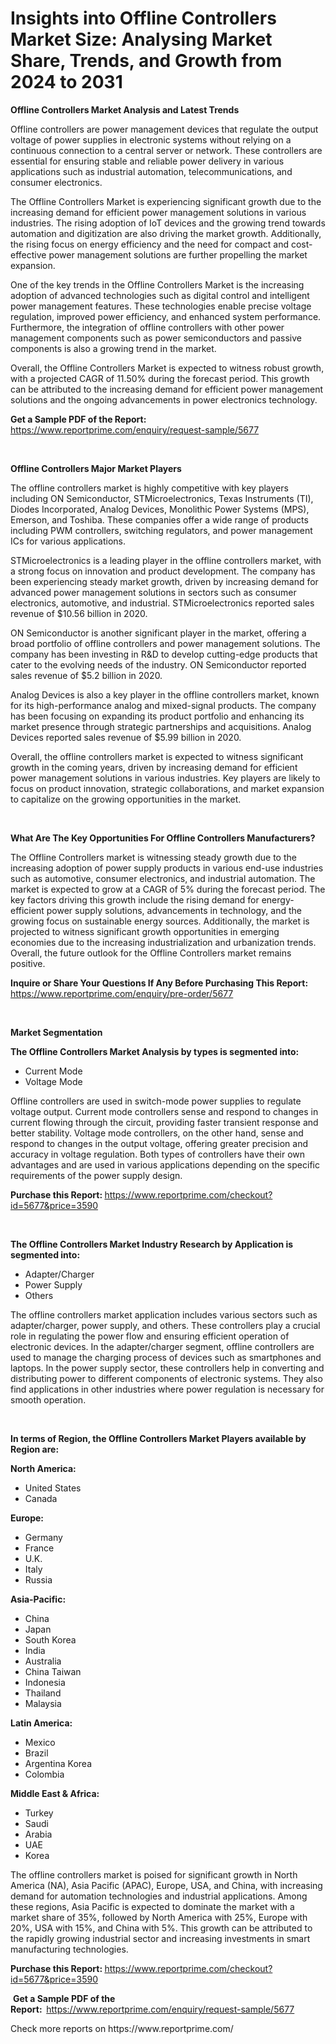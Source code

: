 <p><h1>Insights into Offline Controllers Market Size: Analysing Market Share, Trends, and Growth from 2024 to 2031</h1></p><p><strong>Offline Controllers Market Analysis and Latest Trends</strong></p>
<p><p>Offline controllers are power management devices that regulate the output voltage of power supplies in electronic systems without relying on a continuous connection to a central server or network. These controllers are essential for ensuring stable and reliable power delivery in various applications such as industrial automation, telecommunications, and consumer electronics.</p><p>The Offline Controllers Market is experiencing significant growth due to the increasing demand for efficient power management solutions in various industries. The rising adoption of IoT devices and the growing trend towards automation and digitization are also driving the market growth. Additionally, the rising focus on energy efficiency and the need for compact and cost-effective power management solutions are further propelling the market expansion.</p><p>One of the key trends in the Offline Controllers Market is the increasing adoption of advanced technologies such as digital control and intelligent power management features. These technologies enable precise voltage regulation, improved power efficiency, and enhanced system performance. Furthermore, the integration of offline controllers with other power management components such as power semiconductors and passive components is also a growing trend in the market.</p><p>Overall, the Offline Controllers Market is expected to witness robust growth, with a projected CAGR of 11.50% during the forecast period. This growth can be attributed to the increasing demand for efficient power management solutions and the ongoing advancements in power electronics technology.</p></p>
<p><strong>Get a Sample PDF of the Report:&nbsp;</strong> <a href="https://www.reportprime.com/enquiry/request-sample/5677">https://www.reportprime.com/enquiry/request-sample/5677</a></p>
<p>&nbsp;</p>
<p><strong>Offline Controllers Major Market Players</strong></p>
<p><p>The offline controllers market is highly competitive with key players including ON Semiconductor, STMicroelectronics, Texas Instruments (TI), Diodes Incorporated, Analog Devices, Monolithic Power Systems (MPS), Emerson, and Toshiba. These companies offer a wide range of products including PWM controllers, switching regulators, and power management ICs for various applications.</p><p>STMicroelectronics is a leading player in the offline controllers market, with a strong focus on innovation and product development. The company has been experiencing steady market growth, driven by increasing demand for advanced power management solutions in sectors such as consumer electronics, automotive, and industrial. STMicroelectronics reported sales revenue of $10.56 billion in 2020.</p><p>ON Semiconductor is another significant player in the market, offering a broad portfolio of offline controllers and power management solutions. The company has been investing in R&D to develop cutting-edge products that cater to the evolving needs of the industry. ON Semiconductor reported sales revenue of $5.2 billion in 2020.</p><p>Analog Devices is also a key player in the offline controllers market, known for its high-performance analog and mixed-signal products. The company has been focusing on expanding its product portfolio and enhancing its market presence through strategic partnerships and acquisitions. Analog Devices reported sales revenue of $5.99 billion in 2020.</p><p>Overall, the offline controllers market is expected to witness significant growth in the coming years, driven by increasing demand for efficient power management solutions in various industries. Key players are likely to focus on product innovation, strategic collaborations, and market expansion to capitalize on the growing opportunities in the market.</p></p>
<p>&nbsp;</p>
<p><strong>What Are The Key Opportunities For Offline Controllers Manufacturers?</strong></p>
<p><p>The Offline Controllers market is witnessing steady growth due to the increasing adoption of power supply products in various end-use industries such as automotive, consumer electronics, and industrial automation. The market is expected to grow at a CAGR of 5% during the forecast period. The key factors driving this growth include the rising demand for energy-efficient power supply solutions, advancements in technology, and the growing focus on sustainable energy sources. Additionally, the market is projected to witness significant growth opportunities in emerging economies due to the increasing industrialization and urbanization trends. Overall, the future outlook for the Offline Controllers market remains positive.</p></p>
<p><strong>Inquire or Share Your Questions If Any Before Purchasing This Report:</strong> <a href="https://www.reportprime.com/enquiry/pre-order/5677">https://www.reportprime.com/enquiry/pre-order/5677</a></p>
<p>&nbsp;</p>
<p><strong>Market Segmentation</strong></p>
<p><strong>The Offline Controllers Market Analysis by types is segmented into:</strong></p>
<p><ul><li>Current Mode</li><li>Voltage Mode</li></ul></p>
<p><p>Offline controllers are used in switch-mode power supplies to regulate voltage output. Current mode controllers sense and respond to changes in current flowing through the circuit, providing faster transient response and better stability. Voltage mode controllers, on the other hand, sense and respond to changes in the output voltage, offering greater precision and accuracy in voltage regulation. Both types of controllers have their own advantages and are used in various applications depending on the specific requirements of the power supply design.</p></p>
<p><strong>Purchase this Report:&nbsp;</strong><a href="https://www.reportprime.com/checkout?id=5677&price=3590">https://www.reportprime.com/checkout?id=5677&price=3590</a></p>
<p>&nbsp;</p>
<p><strong>The Offline Controllers Market Industry Research by Application is segmented into:</strong></p>
<p><ul><li>Adapter/Charger</li><li>Power Supply</li><li>Others</li></ul></p>
<p><p>The offline controllers market application includes various sectors such as adapter/charger, power supply, and others. These controllers play a crucial role in regulating the power flow and ensuring efficient operation of electronic devices. In the adapter/charger segment, offline controllers are used to manage the charging process of devices such as smartphones and laptops. In the power supply sector, these controllers help in converting and distributing power to different components of electronic systems. They also find applications in other industries where power regulation is necessary for smooth operation.</p></p>
<p>&nbsp;</p>
<p><strong>In terms of Region, the Offline Controllers Market Players available by Region are:</strong></p>
<p>
    <p> <strong> North America: </strong>
        <ul>
            <li>United States</li>
            <li>Canada</li>
        </ul>
        </p> 
    <p> <strong> Europe: </strong>
        <ul>
            <li>Germany</li>
            <li>France</li>
            <li>U.K.</li>
            <li>Italy</li>
            <li>Russia</li>
        </ul>
        </p> 
    <p> <strong> Asia-Pacific: </strong>
        <ul>
            <li>China</li>
            <li>Japan</li>
            <li>South Korea</li>
            <li>India</li>
            <li>Australia</li>
            <li>China Taiwan</li>
            <li>Indonesia</li>
            <li>Thailand</li>
            <li>Malaysia</li>
        </ul>
        </p> 
    <p> <strong> Latin America: </strong>
        <ul>
            <li>Mexico</li>
            <li>Brazil</li>
            <li>Argentina Korea</li>
            <li>Colombia</li>
        </ul>
        </p> 
    <p> <strong> Middle East & Africa: </strong>
        <ul>
            <li>Turkey</li>
            <li>Saudi</li>
            <li>Arabia</li>
            <li>UAE</li>
            <li>Korea</li>
        </ul>
    </p>
    </p>
<p><p>The offline controllers market is poised for significant growth in North America (NA), Asia Pacific (APAC), Europe, USA, and China, with increasing demand for automation technologies and industrial applications. Among these regions, Asia Pacific is expected to dominate the market with a market share of 35%, followed by North America with 25%, Europe with 20%, USA with 15%, and China with 5%. This growth can be attributed to the rapidly growing industrial sector and increasing investments in smart manufacturing technologies.</p></p>
<p><strong>Purchase this Report: </strong><a href="https://www.reportprime.com/checkout?id=5677&price=3590">https://www.reportprime.com/checkout?id=5677&price=3590</a></p>
<p>&nbsp;<strong>Get a Sample PDF of the Report:&nbsp;&nbsp;</strong><a href="https://www.reportprime.com/enquiry/request-sample/5677">https://www.reportprime.com/enquiry/request-sample/5677</a></p>
<p><strong></strong></p>
<p>Check more reports on https://www.reportprime.com/</p>